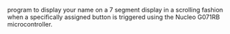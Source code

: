 program to display your name on a 7 segment display in a scrolling fashion when a specifically assigned button is triggered using the Nucleo G071RB microcontroller. 
